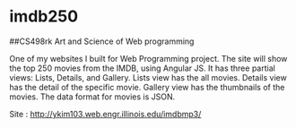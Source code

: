# imdb250

##CS498rk Art and Science of Web programming 

One of my websites I built for Web Programming project. The site will show the top 250 movies from the IMDB, using Angular JS. It has three partial views: Lists, Details, and Gallery. Lists view has the all movies. Details view has the detail of the specific movie. Gallery view has the thumbnails of the movies. The data format for movies is JSON.

Site : http://ykim103.web.engr.illinois.edu/imdbmp3/
